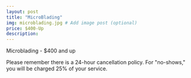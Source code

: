 ```yaml
---
layout: post
title: "MicroBlading"
img: microblading.jpg # Add image post (optional)
price: $400-Up
description:
---
```

Microblading - $400 and up

Please remember there is a 24-hour cancellation policy. For "no-shows," you will be charged 25% of your service.
